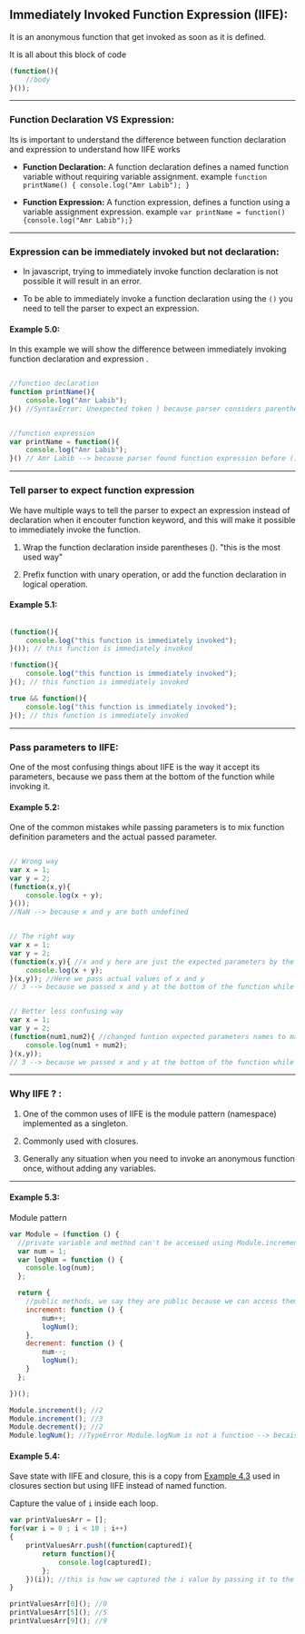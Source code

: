 ## Immediately Invoked Function Expression (IIFE):
It is an anonymous function that get invoked as soon as it is defined.

It is all about this block of code

```javascript
(function(){
	//body
}());
```

---

### Function Declaration VS Expression:
Its is important to understand the difference between function declaration and expression to understand how IIFE works

* **Function Declaration:**
A function declaration defines a named function variable without requiring variable assignment. example `function printName() { console.log("Amr Labib"); }`

* **Function Expression:**
A function expression, defines a function using a variable assignment expression. example `var printName = function(){console.log("Amr Labib");}`

---

### Expression can be immediately invoked but not declaration:
* In javascript, trying to immediately invoke function declaration is not possible it will result in an error.

* To be able to immediately invoke a function declaration using the `()` you need to tell the parser to expect an expression.


#### Example 5.0:

In this example we will show the difference between immediately invoking function declaration and expression .

```javascript

//function declaration
function printName(){
	console.log("Amr Labib");
}() //SyntaxError: Unexpected token ) because parser considers parentheses () a completely different expression not related to the function and it expected to have an actual expression inside the parentheses like (1+2) but found nothing.


//function expression
var printName = function(){
	console.log("Amr Labib");
}() // Amr Labib --> because parser found function expression before (), and the parentheses correctly invoked the function

```

---

### Tell parser to expect function expression

We have multiple ways to tell the parser to expect an expression instead of declaration when it encouter function keyword, and this will make it possible to immediately invoke the function.

1. Wrap the function declaration inside parentheses (). "this is the most used way"

2. Prefix function with unary operation, or add the function declaration in logical operation.

#### Example 5.1:

```javascript

(function(){
	console.log("this function is immediately invoked");
}()); // this function is immediately invoked

!function(){
	console.log("this function is immediately invoked");
}(); // this function is immediately invoked

true && function(){
	console.log("this function is immediately invoked");
}(); // this function is immediately invoked

```

---

### Pass parameters to IIFE:

One of the most confusing things about IIFE is the way it accept its parameters, because we pass them at the bottom of the function while invoking it.

#### Example 5.2:

One of the common mistakes while passing parameters is to mix function definition parameters and the actual passed parameter.

```javascript

// Wrong way
var x = 1;
var y = 2;
(function(x,y){
	console.log(x + y);
}()); 
//NaN --> because x and y are both undefined


// The right way
var x = 1;
var y = 2;
(function(x,y){ //x and y here are just the expected parameters by the function
	console.log(x + y);
}(x,y)); //Here we pass actual values of x and y
// 3 --> because we passed x and y at the bottom of the function while invoking it.


// Better less confusing way
var x = 1;
var y = 2;
(function(num1,num2){ //changed funtion expected parameters names to make it clear that they are different from the actual passed values
	console.log(num1 + num2);
}(x,y)); 
// 3 --> because we passed x and y at the bottom of the function while invoking it.

```

---

### Why IIFE ? :

1. One of the common uses of IIFE is the module pattern (namespace) implemented as a singleton.

2. Commonly used with closures.

3. Generally any situation when you need to invoke an anonymous function once, without adding any variables.

--- 

#### Example 5.3:

Module pattern

```javascript
var Module = (function () {
  //private variable and method can't be accessed using Module.increment
  var num = 1;
  var logNum = function () {
  	console.log(num);
  };

  return {
  	//public methods, we say they are public because we can access them using Module.increment or Module.decrement
    increment: function () {
    	num++;
    	logNum();
    },
    decrement: function () {
    	num--;
    	logNum();
    }
  };

})();

Module.increment(); //2
Module.increment(); //3
Module.decrement(); //2
Module.logNum(); //TypeError Module.logNum is not a function --> becaise logNum is private method inside the module
```


#### Example 5.4:

Save state with IIFE and closure, this is a copy from [Example 4.3](closure.md#example-43) used in closures section but using IIFE instead of named function.

Capture the value of `i` inside each loop.

```javascript
var printValuesArr = [];
for(var i = 0 ; i < 10 ; i++)
{
    printValuesArr.push((function(capturedI){
    	return function(){
            console.log(capturedI);
        };
    })(i)); //this is how we captured the i value by passing it to the IIFE in each iteration
}

printValuesArr[0](); //0
printValuesArr[5](); //5
printValuesArr[9](); //9
```










